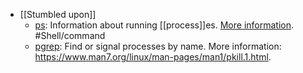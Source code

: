 - [[Stumbled upon]]
	- [ps](https://command-not-found.com/ps): Information about running [[process]]es. [More information](https://manned.org/ps). #Shell/command
	- [pgrep](https://command-not-found.com/pgrep): Find or signal processes by name. More information: <https://www.man7.org/linux/man-pages/man1/pkill.1.html>.
